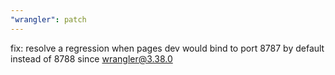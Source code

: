 ```yaml
---
"wrangler": patch
---
```


fix: resolve a regression when pages dev would bind to port 8787 by default instead of 8788 since wrangler@3.38.0
